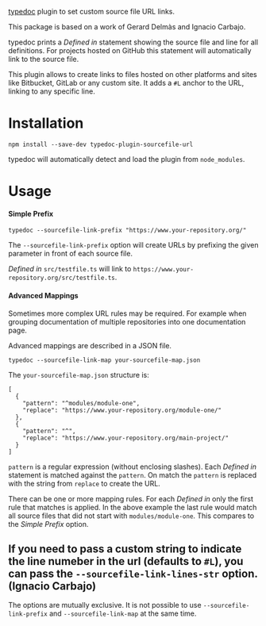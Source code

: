 [typedoc](https://github.com/TypeStrong/typedoc) plugin to set custom source file URL links.

This package is based on a work of Gerard Delmàs and Ignacio Carbajo.

typedoc prints a *Defined in* statement showing the source file and line for all definitions. For projects hosted on GitHub this statement will automatically link to the source file.

This plugin allows to create links to files hosted on other platforms and sites like Bitbucket, GitLab or any custom site. It adds a `#L` anchor to the URL, linking to any specific line.

# Installation

    npm install --save-dev typedoc-plugin-sourcefile-url
    
typedoc will automatically detect and load the plugin from `node_modules`.

# Usage

#### Simple Prefix

    typedoc --sourcefile-link-prefix "https://www.your-repository.org/"
    
The `--sourcefile-link-prefix` option will create URLs by prefixing the given parameter in front of each source file.

*Defined in* `src/testfile.ts` will link to `https://www.your-repository.org/src/testfile.ts`.


#### Advanced Mappings

Sometimes more complex URL rules may be required. For example when grouping documentation of multiple repositories into one documentation page.

Advanced mappings are described in a JSON file.

    typedoc --sourcefile-link-map your-sourcefile-map.json
    
The `your-sourcefile-map.json` structure is: 

  
    [
      {
        "pattern": "^modules/module-one",
        "replace": "https://www.your-repository.org/module-one/"
      },     
      {
        "pattern": "^",
        "replace": "https://www.your-repository.org/main-project/"
      }
    ]

`pattern` is a regular expression (without enclosing slashes). Each *Defined in* statement is matched against the `pattern`. On match the `pattern` is replaced with the string from `replace` to create the URL.

There can be one or more mapping rules. For each *Defined in* only the first rule that matches is applied. In the above example the last rule would match all source files that did not start with `modules/module-one`. This compares to the *Simple Prefix* option.

If you need to pass a custom string to indicate the line numeber in the url (defaults to `#L`), you can pass the `--sourcefile-link-lines-str` option.
(Ignacio Carbajo)
---

The options are mutually exclusive. It is not possible to use `--sourcefile-link-prefix` and `--sourcefile-link-map` at the same time.
